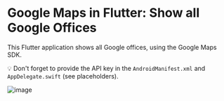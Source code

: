 # Google Maps in Flutter: Show all Google Offices

This Flutter application shows all Google offices, using the Google Maps SDK.

💡 Don't forget to provide the API key in the `AndroidManifest.xml` and `AppDelegate.swift` (see placeholders).

![image](https://user-images.githubusercontent.com/3831134/115997262-d3d3d800-a5e2-11eb-8d5f-a0073eb905f1.png)
